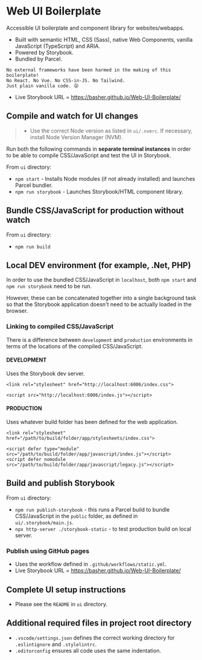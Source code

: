 # Web UI Boilerplate
Accessible UI boilerplate and component library for websites/webapps.
- Built with semantic HTML, CSS (Sass), native Web Components, vanilla JavaScript (TypeScript) and ARIA.
- Powered by Storybook.
- Bundled by Parcel.

```
No external frameworks have been harmed in the making of this boilerplate!
No React. No Vue. No CSS-in-JS. No Tailwind.
Just plain vanilla code. 😜
```

- Live Storybook URL = https://basher.github.io/Web-UI-Boilerplate/

## Compile and watch for UI changes
> - Use the correct Node version as listed in `ui/.nvmrc`. If necessary, install Node Version Manager (NVM).

Run both the following commands in **separate terminal instances** in order to be able to compile CSS/JavaScript and test the UI in Storybook.

From `ui` directory:
- `npm start` - Installs Node modules (if not already installed) and launches Parcel bundler.
- `npm run storybook` - Launches Storybook/HTML component library.

## Bundle CSS/JavaScript for production without watch
From `ui` directory:
- `npm run build`

## Local DEV environment (for example, .Net, PHP)
In order to use the bundled CSS/JavaScript in `localhost`, both `npm start` and `npm run storybook` need to be run.

However, these can be concatenated together into a single background task so that the Storybook application doesn't need to be actually loaded in the browser.

### Linking to compiled CSS/JavaScript
There is a difference between `development` and `production` environments in terms of the locations of the compiled CSS/JavaScript.

#### DEVELOPMENT
Uses the Storybook dev server.
```
<link rel="stylesheet" href="http://localhost:6006/index.css">
```
```
<script src="http://localhost:6006/index.js"></script>
```

#### PRODUCTION
Uses whatever build folder has been defined for the web application.
```
<link rel="stylesheet" href="/path/to/build/folder/app/stylesheets/index.css">
```
```
<script defer type="module" src="/path/to/build/folder/app/javascript/index.js"></script>
<script defer nomodule src="/path/to/build/folder/app/javascript/legacy.js"></script>
```

## Build and publish Storybook
From `ui` directory:
- `npm run publish-storybook` - this runs a Parcel build to bundle CSS/JavaScript in the `public` folder, as defined in `ui/.storybook/main.js`.
- `npx http-server ./storybook-static` - to test production build on local server.

### Publish using GitHub pages
- Uses the workflow defined in `.github/workflows/static.yml`.
- Live Storybook URL = https://basher.github.io/Web-UI-Boilerplate/

## Complete UI setup instructions
- Please see the `README` in `ui` directory.

## Additional required files in project root directory
- `.vscode/settings.json` defines the correct working directory for `.eslintignore` and `.stylelintrc`.
- `.editorconfig` ensures all code uses the same indentation.
